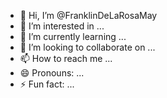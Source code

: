 - 👋 Hi, I’m @FranklinDeLaRosaMay
- 👀 I’m interested in ...
- 🌱 I’m currently learning ...
- 💞️ I’m looking to collaborate on ...
- 📫 How to reach me ...
- 😄 Pronouns: ...
- ⚡ Fun fact: ...

<!---
FranklinDeLaRosaMay/FranklinDeLaRosaMay is a ✨ special ✨ repository because its `README.md` (this file) appears on your GitHub profile.
You can click the Preview link to take a look at your changes.
--->
